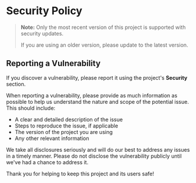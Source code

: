 # Security Policy

> **Note:** Only the most recent version of this project is supported with security updates.
>
> If you are using an older version, please update to the latest version.

## Reporting a Vulnerability

If you discover a vulnerability, please report it using the project's **Security** section.

When reporting a vulnerability, please provide as much information as possible to help us understand the nature and
scope of the potential issue. This should include:

- A clear and detailed description of the issue
- Steps to reproduce the issue, if applicable
- The version of the project you are using
- Any other relevant information

We take all disclosures seriously and will do our best to address any issues in a timely manner.
Please do not disclose the vulnerability publicly until we've had a chance to address it.

Thank you for helping to keep this project and its users safe!
